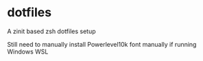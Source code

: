 # dotfiles
A zinit based zsh dotfiles setup

Still need to manually install Powerlevel10k font manually if running Windows WSL